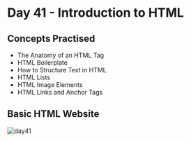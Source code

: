 # Day 41 - Introduction to HTML
## Concepts Practised
- The Anatomy of an HTML Tag
- HTML Boilerplate
- How to Structure Text in HTML
- HTML Lists
- HTML Image Elements
- HTML Links and Anchor Tags
## Basic HTML Website
![day41](https://user-images.githubusercontent.com/98851253/157312964-9d69864c-450c-4325-a8df-69d86aa5d34b.gif)
